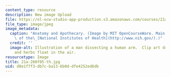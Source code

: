```yaml
---
content_type: resource
description: New image Upload
file: https://ol-ocw-studio-app-production.s3.amazonaws.com/courses/21a-260-culture-embodiment-and-the-senses-fall-2005/d8e1f7f3db7cba136b0ddfe4252ed6db_21a-260f05-th.jpg
file_type: image/jpeg
image_metadata:
  caption: "Anatomy and Apothecary. (Image by MIT OpenCourseWare. Main image courtesy\
    \ of the\_[National Institutes of Health](http://www.nih.gov/).)"
  credit: ''
  image-alt: Illustration of a man dissecting a human arm.  Clip art drug bottles
    and herbs float in the air.
resourcetype: Image
title: 21a-260f05-th.jpg
uid: d8e1f7f3-db7c-ba13-6b0d-dfe4252ed6db
---
```

